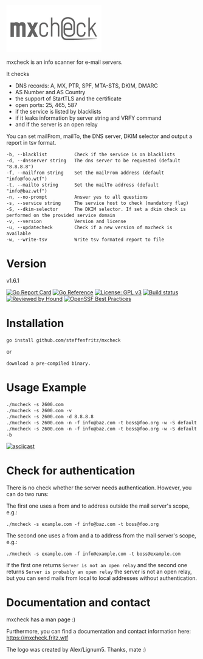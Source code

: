 ![mxcheck logo](resources/mxcheck_logo_250x.png)

mxcheck is an info scanner for e-mail servers.

It checks 
  * DNS records: A, MX, PTR, SPF, MTA-STS, DKIM, DMARC
  * AS Number and AS Country
  * the support of StartTLS and the certificate
  * open ports: 25, 465, 587
  * if the service is listed by blacklists
  * if it leaks information by server string and VRFY command
  * and if the server is an open relay

You can set mailFrom, mailTo, the DNS server, DKIM selector and output a report in tsv format.


    -b, --blacklist          Check if the service is on blacklists
    -d, --dnsserver string   The dns server to be requested (default "8.8.8.8")
    -f, --mailfrom string    Set the mailFrom address (default "info@foo.wtf")
    -t, --mailto string      Set the mailTo address (default "info@baz.wtf")
    -n, --no-prompt          Answer yes to all questions
    -s, --service string     The service host to check (mandatory flag)
    -S, --dkim-selector      The DKIM selector. If set a dkim check is performed on the provided service domain
    -v, --version            Version and license
    -u, --updatecheck        Check if a new version of mxcheck is available
    -w, --write-tsv          Write tsv formated report to file
    


# Version

v1.6.1

[![Go Report Card](https://goreportcard.com/badge/github.com/steffenfritz/mxcheck)](https://goreportcard.com/report/github.com/steffenfritz/mxcheck) 
[![Go Reference](https://pkg.go.dev/badge/github.com/steffenfritz/mxcheck.svg)](https://pkg.go.dev/github.com/steffenfritz/mxcheck)
[![License: GPL v3](https://img.shields.io/badge/License-GPLv3-blue.svg)](https://www.gnu.org/licenses/gpl-3.0)
[![Build status](https://ci.appveyor.com/api/projects/status/l6d32n4ax02f6ku2?svg=true)](https://ci.appveyor.com/project/steffenfritz/mxcheck)
[![Reviewed by Hound](https://img.shields.io/badge/Reviewed_by-Hound-8E64B0.svg)](https://houndci.com)
[![OpenSSF Best Practices](https://www.bestpractices.dev/projects/9171/badge)](https://www.bestpractices.dev/projects/9171)

# Installation

    go install github.com/steffenfritz/mxcheck
    
or

    download a pre-compiled binary.

# Usage Example

    ./mxcheck -s 2600.com
    ./mxcheck -s 2600.com -v
    ./mxcheck -s 2600.com -d 8.8.8.8
    ./mxcheck -s 2600.com -n -f info@baz.com -t boss@foo.org -w -S default
    ./mxcheck -s 2600.com -n -f info@baz.com -t boss@foo.org -w -S default -b
    
   [![asciicast](https://asciinema.org/a/471229.svg)](https://asciinema.org/a/471229)
    
    
# Check for authentication

There is no check whether the server needs authentication. However, you can do two runs:

The first one uses a from and to address outside the mail server's scope, e.g.:

    ./mxcheck -s example.com -f info@baz.com -t boss@foo.org

The second one uses a from and a to address from the mail server's scope, e.g.:

    ./mxcheck -s example.com -f info@example.com -t boss@example.com

If the first one returns ``Server is not an open relay`` and the second one returns `Server is probably an open relay` the server is not an open relay, but you can send mails from local to local addresses without authentication.

# Documentation and contact

mxcheck has a man page :)

Furthermore, you can find a documentation and contact information here: https://mxcheck.fritz.wtf

The logo was created by Alex/Lignum5. Thanks, mate :)
